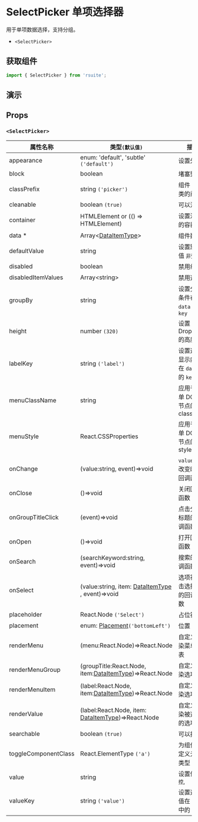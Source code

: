 # SelectPicker 单项选择器

用于单项数据选择，支持分组。

* `<SelectPicker>`

## 获取组件

```js
import { SelectPicker } from 'rsuite';
```

## 演示

<!--{demo}-->

## Props

### `<SelectPicker>`

| 属性名称             | 类型`(默认值)`                                                   | 描述                                 |
| -------------------- | ---------------------------------------------------------------- | ------------------------------------ |
| appearance           | enum: 'default', 'subtle' `('default')`                          | 设置外观                             |
| block                | boolean                                                          | 堵塞整行                             |
| classPrefix          | string `('picker')`                                              | 组件 CSS 类的前缀                    |
| cleanable            | boolean `(true)`                                                 | 可以清除                             |
| container            | HTMLElement or (() => HTMLElement)                               | 设置渲染的容器                       |
| data \*              | Array&lt;[DataItemType](#types)&gt;                              | 组件数据                             |
| defaultValue         | string                                                           | 设置默认值 `非受控`                  |
| disabled             | boolean                                                          | 禁用组件                             |
| disabledItemValues   | Array&lt;string&gt;                                              | 禁用选项                             |
| groupBy              | string                                                           | 设置分组条件在 `data` 中的 `key`     |
| height               | number `(320)`                                                   | 设置 Dropdown 的高度                 |
| labelKey             | string `('label')`                                               | 设置选项显示内容在 `data` 中的 `key` |
| menuClassName        | string                                                           | 应用于菜单 DOM 节点的 css class      |
| menuStyle            | React.CSSProperties                                              | 应用于菜单 DOM 节点的 style          |
| onChange             | (value:string, event)=>void                                      | `value` 发生改变时的回调函数         |
| onClose              | ()=>void                                                         | 关闭回调函数                         |
| onGroupTitleClick    | (event)=>void                                                    | 点击分组标题的回调函数               |
| onOpen               | ()=>void                                                         | 打开回调函数                         |
| onSearch             | (searchKeyword:string, event)=>void                              | 搜索的回调函数                       |
| onSelect             | (value:string, item: [DataItemType](#types) , event)=>void       | 选项被点击选择后的回调函数           |
| placeholder          | React.Node `('Select')`                                          | 占位符                               |
| placement            | enum: [Placement](#types)`('bottomLeft')`                        | 位置                                 |
| renderMenu           | (menu:React.Node)=>React.Node                                    | 自定义渲染菜单列表                   |
| renderMenuGroup      | (groupTitle:React.Node, item:[DataItemType](#types))=>React.Node | 自定义渲染选项组                     |
| renderMenuItem       | (label:React.Node, item:[DataItemType](#types))=>React.Node      | 自定义渲染选项                       |
| renderValue          | (label:React.Node, item: [DataItemType](#types))=>React.Node     | 自定义渲染被选中的选项               |
| searchable           | boolean `(true)`                                                 | 可以搜索                             |
| toggleComponentClass | React.ElementType `('a')`                                        | 为组件自定义元素类型                 |
| value                | string                                                           | 设置值 `受控`,                       |
| valueKey             | string `('value')`                                               | 设置选项值在 `data` 中的 `key`       |
